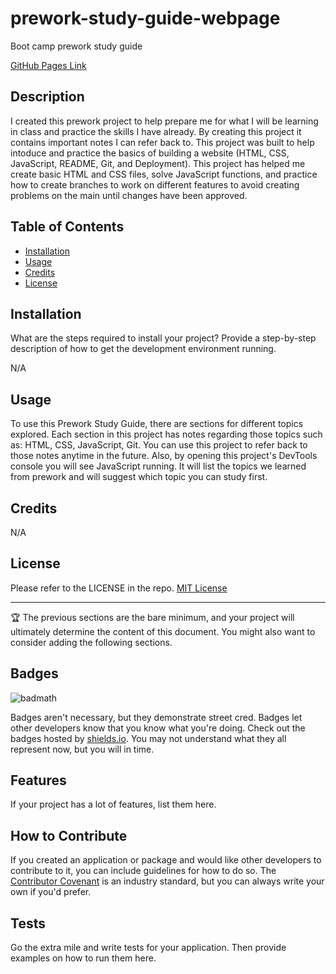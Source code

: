 # prework-study-guide-webpage
Boot camp prework study guide

[GitHub Pages Link](https://maggiemcc.github.io/prework-study-guide/)

## Description

I created this prework project to help prepare me for what I will be learning in class and practice the skills I have already. By creating this project it contains important notes I can refer back to. This project was built to help intoduce and practice the basics of building a website (HTML, CSS, JavaScript, README, Git, and Deployment). This project has helped me create basic HTML and CSS files, solve JavaScript functions, and practice how to create branches to work on different features to avoid creating problems on the main until changes have been approved.

## Table of Contents

- [Installation](#installation)
- [Usage](#usage)
- [Credits](#credits)
- [License](#license)

## Installation

What are the steps required to install your project? Provide a step-by-step description of how to get the development environment running.

N/A

## Usage

To use this Prework Study Guide, there are sections for different topics explored. Each section in this project has notes regarding those topics such as: HTML, CSS, JavaScript, Git. You can use this project to refer back to those notes anytime in the future. Also, by opening this project's DevTools console you will see JavaScript running. It will list the topics we learned from prework and will suggest which topic you can study first.



## Credits

N/A

## License

Please refer to the LICENSE in the repo.
[MIT License](https://choosealicense.com/licenses/mit/)


---

🏆 The previous sections are the bare minimum, and your project will ultimately determine the content of this document. You might also want to consider adding the following sections.

## Badges

![badmath](https://img.shields.io/github/languages/top/nielsenjared/badmath)

Badges aren't necessary, but they demonstrate street cred. Badges let other developers know that you know what you're doing. Check out the badges hosted by [shields.io](https://shields.io/). You may not understand what they all represent now, but you will in time.

## Features

If your project has a lot of features, list them here.

## How to Contribute

If you created an application or package and would like other developers to contribute to it, you can include guidelines for how to do so. The [Contributor Covenant](https://www.contributor-covenant.org/) is an industry standard, but you can always write your own if you'd prefer.

## Tests

Go the extra mile and write tests for your application. Then provide examples on how to run them here.
